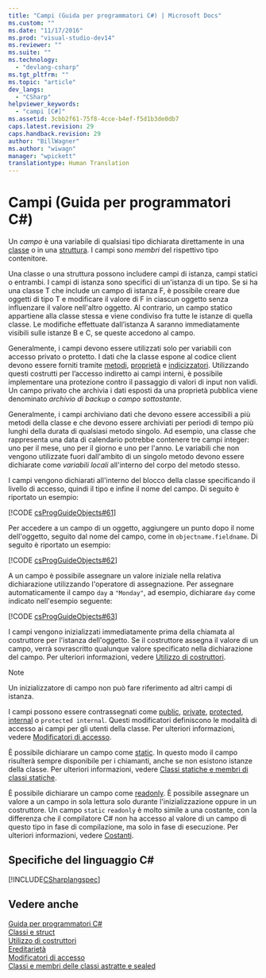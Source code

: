 ```yaml
---
title: "Campi (Guida per programmatori C#) | Microsoft Docs"
ms.custom: ""
ms.date: "11/17/2016"
ms.prod: "visual-studio-dev14"
ms.reviewer: ""
ms.suite: ""
ms.technology: 
  - "devlang-csharp"
ms.tgt_pltfrm: ""
ms.topic: "article"
dev_langs: 
  - "CSharp"
helpviewer_keywords: 
  - "campi [C#]"
ms.assetid: 3cbb2f61-75f8-4cce-b4ef-f5d1b3de0db7
caps.latest.revision: 29
caps.handback.revision: 29
author: "BillWagner"
ms.author: "wiwagn"
manager: "wpickett"
translationtype: Human Translation
---
```

# Campi (Guida per programmatori C#)
Un *campo* è una variabile di qualsiasi tipo dichiarata direttamente in una [classe](../../../csharp/language-reference/keywords/class.md) o in una [struttura](../../../csharp/language-reference/keywords/struct.md).  I campi sono *membri* del rispettivo tipo contenitore.  
  
 Una classe o una struttura possono includere campi di istanza, campi statici o entrambi.  I campi di istanza sono specifici di un'istanza di un tipo.  Se si ha una classe T che include un campo di istanza F, è possibile creare due oggetti di tipo T e modificare il valore di F in ciascun oggetto senza influenzare il valore nell'altro oggetto.  Al contrario, un campo statico appartiene alla classe stessa e viene condiviso fra tutte le istanze di quella classe.  Le modifiche effettuate dall’istanza A saranno immediatamente visibili sulle istanze B e C, se queste accedono al campo.  
  
 Generalmente, i campi devono essere utilizzati solo per variabili con accesso privato o protetto.  I dati che la classe espone al codice client devono essere forniti tramite [metodi](../../../csharp/programming-guide/classes-and-structs/methods.md), [proprietà](../../../csharp/programming-guide/classes-and-structs/properties.md) e [indicizzatori](../../../csharp/programming-guide/indexers/index.md).  Utilizzando questi costrutti per l’accesso indiretto ai campi interni, è possibile implementare una protezione contro il passaggio di valori di input non validi.  Un campo privato che archivia i dati esposti da una proprietà pubblica viene denominato *archivio di backup* o *campo sottostante*.  
  
 Generalmente, i campi archiviano dati che devono essere accessibili a più metodi della classe e che devono essere archiviati per periodi di tempo più lunghi della durata di qualsiasi metodo singolo.  Ad esempio, una classe che rappresenta una data di calendario potrebbe contenere tre campi integer: uno per il mese, uno per il giorno e uno per l'anno.  Le variabili che non vengono utilizzate fuori dall'ambito di un singolo metodo devono essere dichiarate come *variabili locali* all'interno del corpo del metodo stesso.  
  
 I campi vengono dichiarati all'interno del blocco della classe specificando il livello di accesso, quindi il tipo e infine il nome del campo.  Di seguito è riportato un esempio:  
  
 [!CODE [csProgGuideObjects#61](../CodeSnippet/VS_Snippets_VBCSharp/csProgGuideObjects#61)]  
  
 Per accedere a un campo di un oggetto, aggiungere un punto dopo il nome dell'oggetto, seguito dal nome del campo, come in `objectname.fieldname`.  Di seguito è riportato un esempio:  
  
 [!CODE [csProgGuideObjects#62](../CodeSnippet/VS_Snippets_VBCSharp/csProgGuideObjects#62)]  
  
 A un campo è possibile assegnare un valore iniziale nella relativa dichiarazione utilizzando l'operatore di assegnazione.  Per assegnare automaticamente il campo `day` a `"Monday"`, ad esempio, dichiarare `day` come indicato nell'esempio seguente:  
  
 [!CODE [csProgGuideObjects#63](../CodeSnippet/VS_Snippets_VBCSharp/csProgGuideObjects#63)]  
  
 I campi vengono inizializzati immediatamente prima della chiamata al costruttore per l'istanza dell'oggetto.  Se il costruttore assegna il valore di un campo, verrà sovrascritto qualunque valore specificato nella dichiarazione del campo.  Per ulteriori informazioni, vedere [Utilizzo di costruttori](../../../csharp/programming-guide/classes-and-structs/using-constructors.md).  
  
> [!NOTE]
>  Un inizializzatore di campo non può fare riferimento ad altri campi di istanza.  
  
 I campi possono essere contrassegnati come [public](../../../csharp/language-reference/keywords/public.md), [private](../../../csharp/language-reference/keywords/private.md), [protected](../../../csharp/language-reference/keywords/protected.md), [internal](../../../csharp/language-reference/keywords/internal.md) o `protected internal`.  Questi modificatori definiscono le modalità di accesso ai campi per gli utenti della classe.  Per ulteriori informazioni, vedere [Modificatori di accesso](../../../csharp/programming-guide/classes-and-structs/access-modifiers.md).  
  
 È possibile dichiarare un campo come [static](../../../csharp/language-reference/keywords/static.md).  In questo modo il campo risulterà sempre disponibile per i chiamanti, anche se non esistono istanze della classe.  Per ulteriori informazioni, vedere [Classi statiche e membri di classi statiche](../../../csharp/programming-guide/classes-and-structs/static-classes-and-static-class-members.md).  
  
 È possibile dichiarare un campo come [readonly](../../../csharp/language-reference/keywords/readonly.md).  È possibile assegnare un valore a un campo in sola lettura solo durante l'inizializzazione oppure in un costruttore.  Un campo `static` `readonly` è molto simile a una costante, con la differenza che il compilatore C\# non ha accesso al valore di un campo di questo tipo in fase di compilazione, ma solo in fase di esecuzione.  Per ulteriori informazioni, vedere [Costanti](../../../csharp/programming-guide/classes-and-structs/constants.md).  
  
## Specifiche del linguaggio C\#  
 [!INCLUDE[CSharplangspec](../../../csharp/language-reference/keywords/includes/csharplangspec_md.md)]  
  
## Vedere anche  
 [Guida per programmatori C\#](../../../csharp/programming-guide/index.md)   
 [Classi e struct](../../../csharp/programming-guide/classes-and-structs/index.md)   
 [Utilizzo di costruttori](../../../csharp/programming-guide/classes-and-structs/using-constructors.md)   
 [Ereditarietà](../../../csharp/programming-guide/classes-and-structs/inheritance.md)   
 [Modificatori di accesso](../../../csharp/programming-guide/classes-and-structs/access-modifiers.md)   
 [Classi e membri delle classi astratte e sealed](../../../csharp/programming-guide/classes-and-structs/abstract-and-sealed-classes-and-class-members.md)